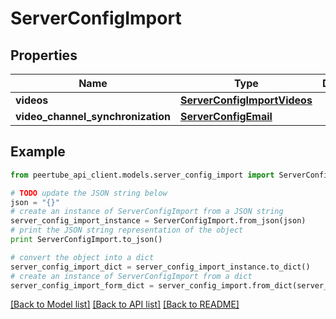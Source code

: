 # ServerConfigImport


## Properties
Name | Type | Description | Notes
------------ | ------------- | ------------- | -------------
**videos** | [**ServerConfigImportVideos**](ServerConfigImportVideos.md) |  | [optional] 
**video_channel_synchronization** | [**ServerConfigEmail**](ServerConfigEmail.md) |  | [optional] 

## Example

```python
from peertube_api_client.models.server_config_import import ServerConfigImport

# TODO update the JSON string below
json = "{}"
# create an instance of ServerConfigImport from a JSON string
server_config_import_instance = ServerConfigImport.from_json(json)
# print the JSON string representation of the object
print ServerConfigImport.to_json()

# convert the object into a dict
server_config_import_dict = server_config_import_instance.to_dict()
# create an instance of ServerConfigImport from a dict
server_config_import_form_dict = server_config_import.from_dict(server_config_import_dict)
```
[[Back to Model list]](../README.md#documentation-for-models) [[Back to API list]](../README.md#documentation-for-api-endpoints) [[Back to README]](../README.md)


